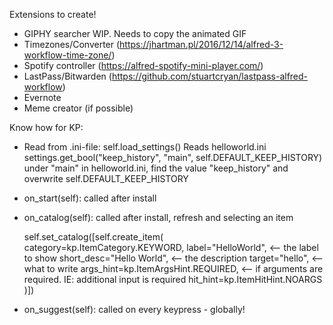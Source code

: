 Extensions to create!
- GIPHY searcher
    WIP. Needs to copy the animated GIF
- Timezones/Converter (https://jhartman.pl/2016/12/14/alfred-3-workflow-time-zone/)
- Spotify controller (https://alfred-spotify-mini-player.com/)
- LastPass/Bitwarden (https://github.com/stuartcryan/lastpass-alfred-workflow)
- Evernote
- Meme creator (if possible)

Know how for KP:
- Read from .ini-file:
 self.load_settings()
 Reads helloworld.ini
 settings.get_bool("keep_history", "main", self.DEFAULT_KEEP_HISTORY)
 under "main" in helloworld.ini, find the value "keep_history" and overwrite self.DEFAULT_KEEP_HISTORY

- on_start(self):
  called after install

- on_catalog(self):
  called after install, refresh and selecting an item

  self.set_catalog([self.create_item(
            category=kp.ItemCategory.KEYWORD,
            label="HelloWorld", <-- the label to show
            short_desc="Hello World", <-- the description
            target="hello", <-- what to write
            args_hint=kp.ItemArgsHint.REQUIRED, <-- if arguments are required. IE: additional input is required
            hit_hint=kp.ItemHitHint.NOARGS
        )])

- on_suggest(self):
  called on every keypress - globally!